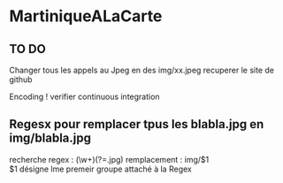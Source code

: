 # MartiniqueALaCarte

## TO DO 
Changer tous les appels au Jpeg en des img/xx.jpeg
recuperer le site de github

Encoding !
verifier continuous integration

## Regesx pour remplacer tpus les blabla.jpg en img/blabla.jpg
recherche regex : (\w+)(?=\.jpg) 
remplacement : img/$1  
$1 désigne lme premeir groupe attaché à la Regex